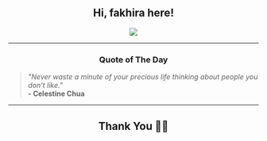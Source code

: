 <h2 align="center"> Hi, fakhira here!</h2>

<p align="center">
<a href="https://github.com/fakhiralkda" alt="github streak"><img src="https://dvst-streak.herokuapp.com/?user=fakhiralkda&theme=tokyonight&fire=DD472C"></a>
</p>

<hr>
<h3 align="center">Quote of The Day</h3>
<p align="center">
<blockquote>
<i>"Never waste a minute of your precious life thinking about people you don't like."</i>
<br>
<b>- Celestine Chua</b>
</blockquote>
</p>


<hr>
<h2 align="center">Thank You 🙏🏼</h2>
